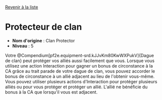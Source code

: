[Revenir à la liste](..)

# Protecteur de clan

 * **Nom d'origine** : Clan Protector
 * **Niveau** : 5


<p><span id="ctl00_MainContent_DetailedOutput">Votre @Compendium[pf2e.equipment-srd.kJJvKm80KwWXPukV]{Dague de clan} peut protéger vos alliés aussi facilement que vous. Lorsque vous utilisez une action Interaction pour gagner un bonus de circonstance à la CA grâce au trait parade de votre dague de clan, vous pouvez accorder le bonus de circonstance à un allié adjacent au lieu de l'obtenir vous-même. Vous pouvez utiliser plusieurs actions d'Interaction pour protéger plusieurs alliés ou pour vous protéger et protéger un allié. L'allié ne bénéficie du bonus à la CA que lorsqu'il vous est adjacent.&nbsp;</span></p>